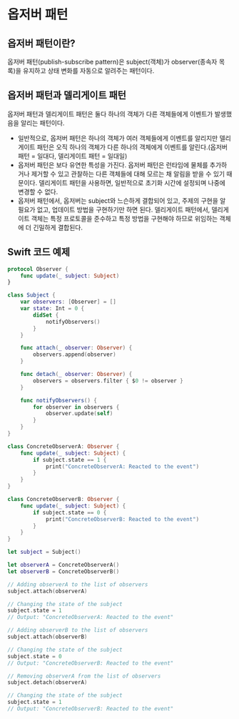 # 옵저버 패턴
## 옵저버 패턴이란?
옵저버 패턴(publish-subscribe pattern)은 subject(객체)가 observer(종속자 목록)을 유지하고 상태 변화를 자동으로 알려주는 패턴이다.

## 옵저버 패턴과 델리게이트 패턴
옵저버 패턴과 델리게이트 패턴은 둘다 하나의 객체가 다른 객체들에게 이벤트가 발생했음을 알리는 패턴이다.

- 일반적으로, 옵저버 패턴은 하나의 객체가 여러 객체들에게 이벤트를 알리지만 델리게이트 패턴은 오직 하나의 객체가 다른 하나의 객체에게 이벤트를 알린다.(옵저버 패턴 = 일대다, 델리게이트 패턴 = 일대일)
- 옵저버 패턴은 보다 유연한 특성을 가진다. 옵저버 패턴은 런타임에 물체를 추가하거나 제거할 수 있고 관찰하는 다른 객체들에 대해 모르는 채 알림을 받을 수 있기 때문이다. 델리게이트 패턴을 사용하면, 일반적으로 초기화 시간에 설정되며 나중에 변경할 수 없다.
- 옵저버 패턴에서, 옵저버는 subject와 느슨하게 결합되어 있고, 주제의 구현을 알 필요가 없고, 업데이트 방법을 구현하기만 하면 된다. 델리게이트 패턴에서, 델리게이트 객체는 특정 프로토콜을 준수하고 특정 방법을 구현해야 하므로 위임하는 객체에 더 긴밀하게 결합된다.

## Swift 코드 예제
```Swift
protocol Observer {
    func update(_ subject: Subject)
}

class Subject {
    var observers: [Observer] = []
    var state: Int = 0 {
        didSet {
            notifyObservers()
        }
    }

    func attach(_ observer: Observer) {
        observers.append(observer)
    }

    func detach(_ observer: Observer) {
        observers = observers.filter { $0 != observer }
    }

    func notifyObservers() {
        for observer in observers {
            observer.update(self)
        }
    }
}

class ConcreteObserverA: Observer {
    func update(_ subject: Subject) {
        if subject.state == 1 {
            print("ConcreteObserverA: Reacted to the event")
        }
    }
}

class ConcreteObserverB: Observer {
    func update(_ subject: Subject) {
        if subject.state == 0 {
            print("ConcreteObserverB: Reacted to the event")
        }
    }
}

let subject = Subject()

let observerA = ConcreteObserverA()
let observerB = ConcreteObserverB()

// Adding observerA to the list of observers
subject.attach(observerA)

// Changing the state of the subject
subject.state = 1
// Output: "ConcreteObserverA: Reacted to the event"

// Adding observerB to the list of observers
subject.attach(observerB)

// Changing the state of the subject
subject.state = 0
// Output: "ConcreteObserverB: Reacted to the event"

// Removing observerA from the list of observers
subject.detach(observerA)

// Changing the state of the subject
subject.state = 1
// Output: "ConcreteObserverB: Reacted to the event"
```
